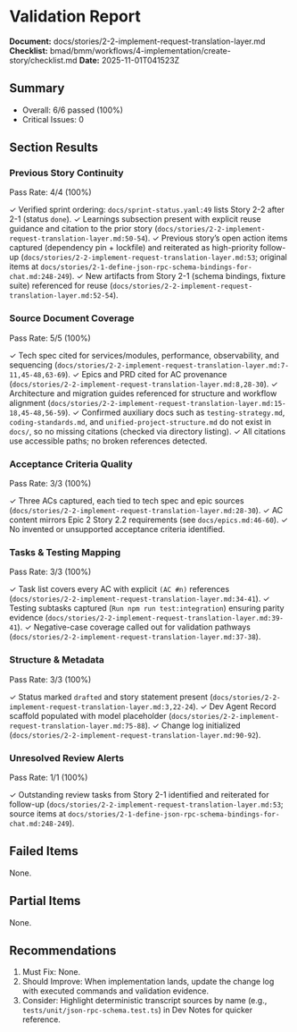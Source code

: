 # Validation Report

**Document:** docs/stories/2-2-implement-request-translation-layer.md
**Checklist:** bmad/bmm/workflows/4-implementation/create-story/checklist.md
**Date:** 2025-11-01T041523Z

## Summary

- Overall: 6/6 passed (100%)
- Critical Issues: 0

## Section Results

### Previous Story Continuity

Pass Rate: 4/4 (100%)

✓ Verified sprint ordering: `docs/sprint-status.yaml:49` lists Story 2-2 after 2-1 (status `done`).
✓ Learnings subsection present with explicit reuse guidance and citation to the prior story (`docs/stories/2-2-implement-request-translation-layer.md:50-54`).
✓ Previous story’s open action items captured (dependency pin + lockfile) and reiterated as high-priority follow-up (`docs/stories/2-2-implement-request-translation-layer.md:53`; original items at `docs/stories/2-1-define-json-rpc-schema-bindings-for-chat.md:248-249`).
✓ New artifacts from Story 2-1 (schema bindings, fixture suite) referenced for reuse (`docs/stories/2-2-implement-request-translation-layer.md:52-54`).

### Source Document Coverage

Pass Rate: 5/5 (100%)

✓ Tech spec cited for services/modules, performance, observability, and sequencing (`docs/stories/2-2-implement-request-translation-layer.md:7-11,45-48,63-69`).
✓ Epics and PRD cited for AC provenance (`docs/stories/2-2-implement-request-translation-layer.md:8,28-30`).
✓ Architecture and migration guides referenced for structure and workflow alignment (`docs/stories/2-2-implement-request-translation-layer.md:15-18,45-48,56-59`).
✓ Confirmed auxiliary docs such as `testing-strategy.md`, `coding-standards.md`, and `unified-project-structure.md` do not exist in `docs/`, so no missing citations (checked via directory listing).
✓ All citations use accessible paths; no broken references detected.

### Acceptance Criteria Quality

Pass Rate: 3/3 (100%)

✓ Three ACs captured, each tied to tech spec and epic sources (`docs/stories/2-2-implement-request-translation-layer.md:28-30`).
✓ AC content mirrors Epic 2 Story 2.2 requirements (see `docs/epics.md:46-60`).
✓ No invented or unsupported acceptance criteria identified.

### Tasks & Testing Mapping

Pass Rate: 3/3 (100%)

✓ Task list covers every AC with explicit `(AC #n)` references (`docs/stories/2-2-implement-request-translation-layer.md:34-41`).
✓ Testing subtasks captured (`Run npm run test:integration`) ensuring parity evidence (`docs/stories/2-2-implement-request-translation-layer.md:39-41`).
✓ Negative-case coverage called out for validation pathways (`docs/stories/2-2-implement-request-translation-layer.md:37-38`).

### Structure & Metadata

Pass Rate: 3/3 (100%)

✓ Status marked `drafted` and story statement present (`docs/stories/2-2-implement-request-translation-layer.md:3,22-24`).
✓ Dev Agent Record scaffold populated with model placeholder (`docs/stories/2-2-implement-request-translation-layer.md:75-88`).
✓ Change log initialized (`docs/stories/2-2-implement-request-translation-layer.md:90-92`).

### Unresolved Review Alerts

Pass Rate: 1/1 (100%)

✓ Outstanding review tasks from Story 2-1 identified and reiterated for follow-up (`docs/stories/2-2-implement-request-translation-layer.md:53`; source items at `docs/stories/2-1-define-json-rpc-schema-bindings-for-chat.md:248-249`).

## Failed Items

None.

## Partial Items

None.

## Recommendations

1. Must Fix: None.
2. Should Improve: When implementation lands, update the change log with executed commands and validation evidence.
3. Consider: Highlight deterministic transcript sources by name (e.g., `tests/unit/json-rpc-schema.test.ts`) in Dev Notes for quicker reference.
